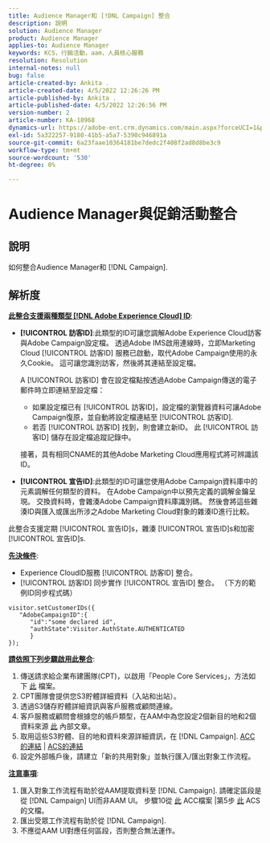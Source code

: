 ```yaml
---
title: Audience Manager和 [!DNL Campaign] 整合
description: 說明
solution: Audience Manager
product: Audience Manager
applies-to: Audience Manager
keywords: KCS，行銷活動，aam，人員核心服務
resolution: Resolution
internal-notes: null
bug: false
article-created-by: Ankita .
article-created-date: 4/5/2022 12:26:26 PM
article-published-by: Ankita .
article-published-date: 4/5/2022 12:26:56 PM
version-number: 2
article-number: KA-18968
dynamics-url: https://adobe-ent.crm.dynamics.com/main.aspx?forceUCI=1&pagetype=entityrecord&etn=knowledgearticle&id=487bc498-dbb4-ec11-983f-000d3a5d0e57
exl-id: 5a322257-9180-41b5-a5a7-5390c946891a
source-git-commit: 6a23faae10364181be7dedc2f408f2ad8d8be3c9
workflow-type: tm+mt
source-wordcount: '530'
ht-degree: 0%

---
```


# Audience Manager與促銷活動整合

## 說明

如何整合Audience Manager和 [!DNL Campaign].

## 解析度




<u><b>此整合支援兩種類型 [!DNL Adobe Experience Cloud] ID</b></u>:

- <b>[!UICONTROL 訪客ID]</b>:此類型的ID可讓您調解Adobe Experience Cloud訪客與Adobe Campaign設定檔。 透過Adobe IMS啟用連線時，立即Marketing Cloud [!UICONTROL 訪客ID] 服務已啟動，取代Adobe Campaign使用的永久Cookie。 這可讓您識別訪客，然後將其連結至設定檔。



   A [!UICONTROL 訪客ID] 會在設定檔點按透過Adobe Campaign傳送的電子郵件時立即連結至設定檔：

   - 如果設定檔已有 [!UICONTROL 訪客ID]，設定檔的瀏覽器資料可讓Adobe Campaign復原，並自動將設定檔連結至 [!UICONTROL 訪客ID].
   - 若否 [!UICONTROL 訪客ID] 找到，則會建立新ID。 此 [!UICONTROL 訪客ID] 儲存在設定檔追蹤記錄中。

   接著，具有相同CNAME的其他Adobe Marketing Cloud應用程式將可辨識該ID。
- <b>[!UICONTROL 宣告ID]</b>:此類型的ID可讓您使用Adobe Campaign資料庫中的元素調解任何類型的資料。 在Adobe Campaign中以預先定義的調解金鑰呈現。 交換資料時，會雜湊Adobe Campaign資料庫識別碼。 然後會將這些雜湊ID與匯入或匯出所涉之Adobe Marketing Cloud對象的雜湊ID進行比較。


此整合支援定期 [!UICONTROL 宣告ID]s，雜湊 [!UICONTROL 宣告ID]s和加密 [!UICONTROL 宣告ID]s.

<u><b>先決條件</b></u>:

- Experience CloudID服務 [!UICONTROL 訪客ID] 整合。
- [!UICONTROL 訪客ID] 同步實作 [!UICONTROL 宣告ID] 整合。 （下方的範例ID同步程式碼）

```
visitor.setCustomerIDs({
   "AdobeCampaignID":{
      "id":"some declared id",
      "authState":Visitor.AuthState.AUTHENTICATED
      }
});
```


<u><b>請依照下列步驟啟用此整合</b></u>:

1. 傳送請求給企業布建團隊(CPT)，以啟用「People Core Services」，方法如下 [此](https://adobe-ent.crm.dynamics.com/main.aspx?appid=c8f3a4cd-a068-e911-a957-000d3a34e00b&amp;amp;pagetype=entityrecord&amp;amp;etn=knowledgearticle&amp;amp;id=d2a266a4-b3a9-ec11-983f-000d3a349e63) 檔案。
2. CPT團隊會提供您S3貯體詳細資料（入站和出站）。
3. 透過S3儲存貯體詳細資訊與客戶服務或顧問連線。
4. 客戶服務或顧問會根據您的帳戶類型，在AAM中為您設定2個新目的地和2個資料來源 [此](https://wiki.corp.adobe.com/pages/viewpage.action?pageId=1061261145) 內部文章。
5. 取用這些S3貯體、目的地和資料來源詳細資訊，在 [!DNL Campaign]. [ACC的連結](https://experienceleague.adobe.com/docs/experience-cloud-kcs/kbarticles/KA-16470.html?lang=es-ES) | [ACS的連結](https://experienceleague.adobe.com/docs/campaign-standard/using/integrating-with-adobe-cloud/working-with-campaign-and-audience-manager-or-people-core-service/sharing-audiences-with-audience-manager-or-people-core-service.html?lang=en)
6. 設定外部帳戶後，請建立「新的共用對象」並執行匯入/匯出對象工作流程。


<u><b>注意事項</b></u>:

1. 匯入對象工作流程有助於從AAM提取資料至 [!DNL Campaign]. 請確定區段是從 [!DNL Campaign] UI而非AAM UI。 步驟10從 [此](https://experienceleague.adobe.com/docs/experience-cloud-kcs/kbarticles/KA-16470.html?lang=es-ES) ACC檔案 |第5步 [此](https://experienceleague.adobe.com/docs/campaign-standard/using/integrating-with-adobe-cloud/working-with-campaign-and-audience-manager-or-people-core-service/sharing-audiences-with-audience-manager-or-people-core-service.html?lang=en) ACS的文檔。
2. 匯出受眾工作流程有助於從 [!DNL Campaign].
3. 不應從AAM UI對應任何區段，否則整合無法運作。
